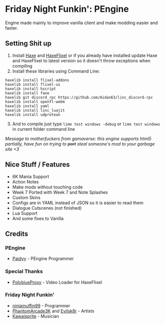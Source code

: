 # Friday Night Funkin': PEngine
Engine made mainly to improve vanilla client and make modding easier and faster.
## Setting Shit up
1. Install [Haxe](https://haxe.org/download/) and [HaxeFlixel](https://haxeflixel.com/documentation/install-haxeflixel/) or if you already have installed update Haxe and HaxeFlixel to latest version so it doesn't throw exceptions when compiling
2. Install these libraries using Command Line:
```
haxelib install flixel-addons
haxelib install flixel-ui
haxelib install hscript
haxelib install faxe
haxelib git discord_rpc https://github.com/Aidan63/linc_discord-rpc
haxelib install openfl-webm
haxelib install yaml
haxelib install linc_luajit
haxelib install udprotean
```
3. And to compile just type ```lime test windows -debug``` or ```lime test windows``` in current folder command line

*Message to motherfuckers from gamaverse: this engine supports html5 partially, have fun on trying to ~~port~~ steal someone's mod to your garbage site <3*
## Nice Stuff / Features
* 6K Mania Support
* Action Notes
* Make mods without touching code
* Week 7 Ported with Week 7 and Note Splashes
* Custom Skins
* Configs are in YAML instead of JSON so it is easier to read them
* Dialogue Cutscenes (not finished)
* Lua Support
* And some fixes to Vanilla
## Credits
### PEngine
- [Paidyy](https://paidyy.newgrounds.com/) - PEngine Programmer
### Special Thanks
- [PolybiusProxy](https://github.com/brightfyregit/Friday-Night-Funkin-Mp4-Video-Support) - Video Loader for HaxeFlixel
### Friday Night Funkin'
- [ninjamuffin99](https://twitter.com/ninja_muffin99) - Programmer
- [PhantomArcade3K](https://twitter.com/phantomarcade3k) and [Evilsk8r](https://twitter.com/evilsk8r) - Artists
- [Kawaisprite](https://twitter.com/kawaisprite) - Musician
